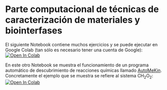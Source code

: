 # Parte computacional de técnicas de caracterización de materiales y biointerfases       
El siguiente Notebook contiene muchos ejercicios y se puede ejecutar en Google Colab (tan sólo es necesario tener una cuenta de Google):    
[![Open In Colab](https://colab.research.google.com/assets/colab-badge.svg)](https://colab.research.google.com/github/emartineznunez/Master_Quimica/blob/master/Google_colab/google_colab.ipynb)

En este otro Notebook se muestra el funcionamiento de un programa automático de descubrimiento de reacciones químicas llamado [AutoMeKin](https://github.com/emartineznunez/AutoMeKin). Concretamente el ejemplo que se muestra se refiere al sistema CH<sub>2</sub>O<sub>2</sub>:     
[![Open In Colab](https://colab.research.google.com/assets/colab-badge.svg)](https://colab.research.google.com/github/emartineznunez/AutoMeKin/blob/main/notebooks/AutoMeKin.ipynb)

